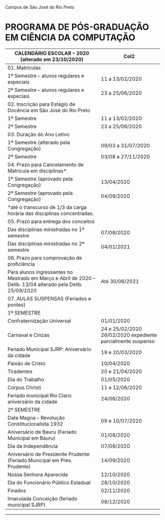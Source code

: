 Campus de São José do Rio Preto

# PROGRAMA DE PÓS-GRADUAÇÃO EM CIÊNCIA DA COMPUTAÇÃO

|CALENDÁRIO ESCOLAR – 2020 (alterado em 23/10/2020)|Col2|
|---|---|
|01. Matrículas||
|1º Semestre – alunos regulares e especiais|11 a 13/02/2020|
|2º Semestre – alunos regulares e especiais|23 a 25/06/2020|
|02. Inscrição para Estágio de Docência em São José do Rio Preto||
|1º Semestre|11 a 13/02/2020|
|2º Semestre|23 a 25/06/2020|
|03. Duração do Ano Letivo||
|1º Semestre (alterado pela Congregação)|09/03 a 31/07/2020|
|2º Semestre|03/08 a 27/11/2020|
|04. Prazo para Cancelamento de Matrícula em disciplinas*||
|1º Semestre (aprovado pela Congregação)|13/04/2020|
|2º Semestre (aprovado pela Congregação)|04/09/2020|
|*até o transcurso de 1/3 da carga horária das disciplinas concentradas.||
|05. Prazo para entrega dos conceitos||
|Das disciplinas ministradas no 1º semestre|07/08/2020|
|Das disciplinas ministradas no 2º semestre|04/01/2021|
|06. Prazo para comprovação de proficiência||
|Para alunos ingressantes no Mestrado em Março e Abril de 2020 – Delib. 13/04 alterado pela Delib. 25/09/2020|Até 30/06/2021|
|07. AULAS SUSPENSAS (Feriados e pontes)||
|1º SEMESTRE||
|Confraternização Universal|01/01/2020|
|Carnaval e Cinzas|24 e 25/02/2020 26/02/2020 expediente parcialmente suspenso|
|Feriado Municipal SJRP: Aniversário da cidade|19 e 20/03/2020|
|Paixão de Cristo|10/04/2020|
|Tiradentes|20 e 21/04/2020|
|Dia do Trabalho|01/05/2020|
|Corpus Christi|11 e 12/06/2020|
|Feriado municipal Rio Claro: aniversário da cidade|24/06/2020|
|2º SEMESTRE||
|Data Magna – Revolução Constitucionalista 1932|09 e 10/07/2020|
|Aniversário de Bauru (Feriado Municipal em Bauru)|01/08/2020|
|Dia da Independência|07/09/2020|
|Aniversário de Presidente Prudente (Feriado Municipal em Pres. Prudente)|14/09/2020|
|Nossa Senhora Aparecida|12/10/2020|
|Dia do Funcionário Público Estadual|28/10/2020|
|Finados|02/11/2020|
|Imaculada Conceição (feriado municipal SJRP)|08/12/2020|


-----

